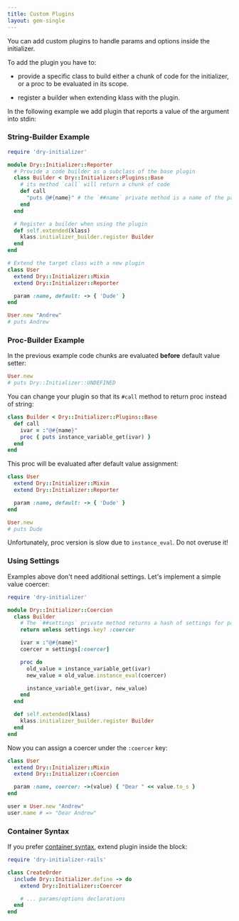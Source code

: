 ```yaml
---
title: Custom Plugins
layout: gem-single
---
```


You can add custom plugins to handle params and options inside the initializer.

To add the plugin you have to:

* provide a specific class to build either a chunk of code for the initializer,
  or a proc to be evaluated in its scope.

* register a builder when extending klass with the plugin.

In the following example we add plugin that reports a value of the argument into stdin:

### String-Builder Example

```ruby
require 'dry-initializer'

module Dry::Initializer::Reporter
  # Provide a code builder as a subclass of the base plugin
  class Builder < Dry::Initializer::Plugins::Base
    # its method `call` will return a chunk of code
    def call
      "puts @#{name}" # the `##name` private method is a name of the param/option
    end
  end

  # Register a builder when using the plugin
  def self.extended(klass)
    klass.initializer_builder.register Builder
  end
end

# Extend the target class with a new plugin
class User
  extend Dry::Initializer::Mixin
  extend Dry::Initializer::Reporter

  param :name, default: -> { 'Dude' }
end

User.new "Andrew"
# puts Andrew
```

### Proc-Builder Example

In the previous example code chunks are evaluated **before** default value setter:

```ruby
User.new
# puts Dry::Initializer::UNDEFINED
```

You can change your plugin so that its `#call` method to return proc instead of string:

```ruby
class Builder < Dry::Initializer::Plugins::Base
  def call
    ivar = :"@#{name}"
    proc { puts instance_variable_get(ivar) }
  end
end
```

This proc will be evaluated after default value assignment:

```ruby
class User
  extend Dry::Initializer::Mixin
  extend Dry::Initializer::Reporter

  param :name, default: -> { 'Dude' }
end

User.new
# puts Dude
```

Unfortunately, proc version is slow due to `instance_eval`. Do not overuse it!

### Using Settings

Examples above don't need additional settings. Let's implement a simple value coercer:

```ruby
require 'dry-initializer'

module Dry::Initializer::Coercion
  class Builder
    # The `##settings` private method returns a hash of settings for param/option
    return unless settings.key? :coercer

    ivar = :"@#{name}"
    coercer = settings[:coercer]

    proc do
      old_value = instance_variable_get(ivar)
      new_value = old_value.instance_eval(coercer)

      instance_variable_get(ivar, new_value)
    end
  end

  def self.extended(klass)
    klass.initializer_builder.register Builder
  end
end
```

Now you can assign a coercer under the `:coercer` key:

```ruby
class User
  extend Dry::Initializer::Mixin
  extend Dry::Initializer::Coercion

  param :name, coercer: ->(value) { "Dear " << value.to_s }
end

user = User.new "Andrew"
user.name # => "Dear Andrew"
```

### Container Syntax

If you prefer [container syntax][container-syntax], extend plugin inside the block:

```ruby
require 'dry-initializer-rails'

class CreateOrder
  include Dry::Initializer.define -> do
    extend Dry::Initializer::Coercer

    # ... params/options declarations
  end
end
```

[container-syntax]: http://dry-rb.org/gems/dry-initializer/container-version/
